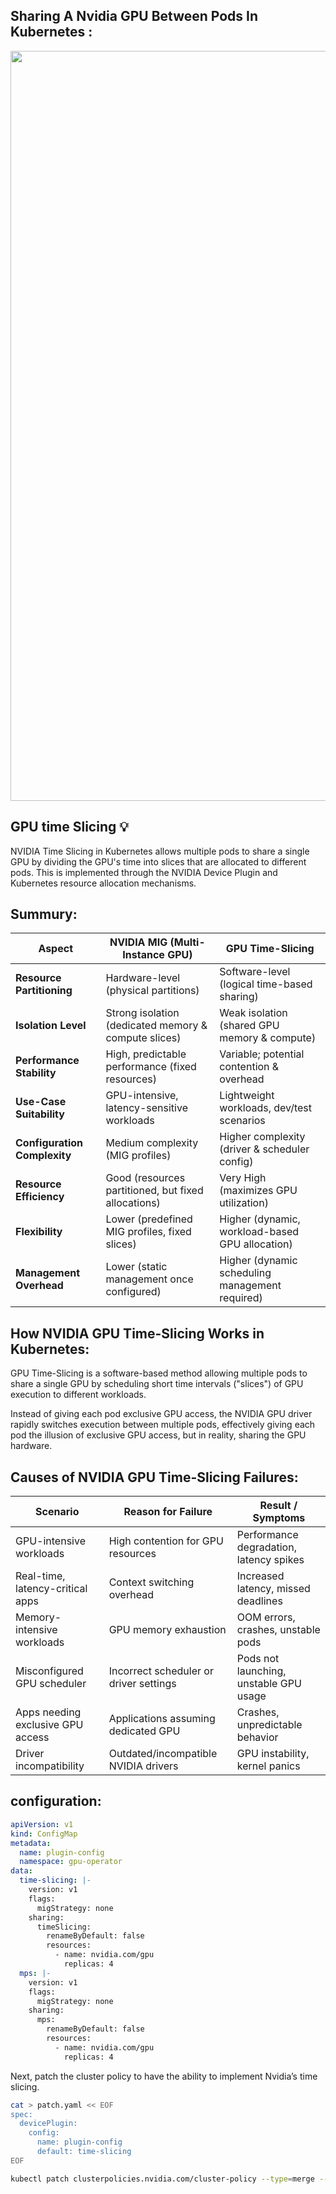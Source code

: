 ## Sharing A Nvidia GPU Between Pods In Kubernetes :

<p align="center">
<img src="https://github.com/ablaamim/SIMLAB-IAC/blob/main/images/ts.png" width="1200">
</p>


## GPU time Slicing 💡

NVIDIA Time Slicing in Kubernetes allows multiple pods to share a single GPU by dividing the GPU's time into slices that are allocated to different pods. This is implemented through the NVIDIA Device Plugin and Kubernetes resource allocation mechanisms.

## Summury:

| Aspect                      | NVIDIA MIG (Multi-Instance GPU)                       | GPU Time-Slicing                                |
|-----------------------------|-------------------------------------------------------|-------------------------------------------------|
| **Resource Partitioning**   | Hardware-level (physical partitions)                  | Software-level (logical time-based sharing)     |
| **Isolation Level**         | Strong isolation (dedicated memory & compute slices)  | Weak isolation (shared GPU memory & compute)    |
| **Performance Stability**   | High, predictable performance (fixed resources)       | Variable; potential contention & overhead       |
| **Use-Case Suitability**    | GPU-intensive, latency-sensitive workloads            | Lightweight workloads, dev/test scenarios       |
| **Configuration Complexity**| Medium complexity (MIG profiles)                      | Higher complexity (driver & scheduler config)   |
| **Resource Efficiency**     | Good (resources partitioned, but fixed allocations)   | Very High (maximizes GPU utilization)           |
| **Flexibility**             | Lower (predefined MIG profiles, fixed slices)         | Higher (dynamic, workload-based GPU allocation) |
| **Management Overhead**     | Lower (static management once configured)             | Higher (dynamic scheduling management required) |

## How NVIDIA GPU Time-Slicing Works in Kubernetes:

GPU Time-Slicing is a software-based method allowing multiple pods to share a single GPU by scheduling short time intervals ("slices") of GPU execution to different workloads.

Instead of giving each pod exclusive GPU access, the NVIDIA GPU driver rapidly switches execution between multiple pods, effectively giving each pod the illusion of exclusive GPU access, but in reality, sharing the GPU hardware.

##  Causes of NVIDIA GPU Time-Slicing Failures:

| Scenario                          | Reason for Failure                            | Result / Symptoms                      |
|-----------------------------------|-----------------------------------------------|----------------------------------------|
| GPU-intensive workloads           | High contention for GPU resources             | Performance degradation, latency spikes|
| Real-time, latency-critical apps  | Context switching overhead                    | Increased latency, missed deadlines    |
| Memory-intensive workloads        | GPU memory exhaustion                         | OOM errors, crashes, unstable pods     |
| Misconfigured GPU scheduler       | Incorrect scheduler or driver settings        | Pods not launching, unstable GPU usage |
| Apps needing exclusive GPU access | Applications assuming dedicated GPU           | Crashes, unpredictable behavior        |
| Driver incompatibility            | Outdated/incompatible NVIDIA drivers          | GPU instability, kernel panics         |


## configuration:

```yaml
apiVersion: v1
kind: ConfigMap
metadata:
  name: plugin-config
  namespace: gpu-operator
data:
  time-slicing: |-
    version: v1
    flags:
      migStrategy: none
    sharing:
      timeSlicing:
        renameByDefault: false
        resources:
          - name: nvidia.com/gpu
            replicas: 4
  mps: |-
    version: v1
    flags:
      migStrategy: none
    sharing:
      mps:
        renameByDefault: false
        resources:
          - name: nvidia.com/gpu
            replicas: 4
```

Next, patch the cluster policy to have the ability to implement Nvidia’s time slicing.

```bash
cat > patch.yaml << EOF
spec:
  devicePlugin:
    config:
      name: plugin-config
      default: time-slicing
EOF

kubectl patch clusterpolicies.nvidia.com/cluster-policy --type=merge --patch-file=patch.yaml
```